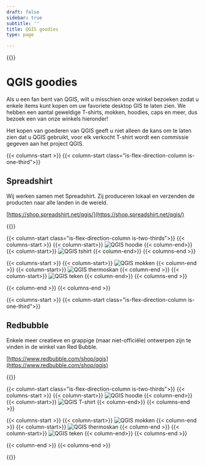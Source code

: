 ```yaml
---
draft: false
sidebar: true
subtitle: ''
title: QGIS goodies
type: page

---
```

{{<content-start >}}

QGIS goodies
=
Als u een fan bent van QGIS, wilt u misschien onze winkel bezoeken zodat u enkele items kunt kopen om uw favoriete desktop GIS te laten zien. We hebben een aantal geweldige T-shirts, mokken, hoodies, caps en meer, dus bezoek een van onze winkels hieronder!

Het kopen van goederen van QGIS geeft u niet alleen de kans om te laten zien dat u QGIS gebruikt, voor elk verkocht  T-shirt wordt een commissie gegeven aan het project QGIS.

{{< columns-start >}} {{< column-start class="is-flex-direction-column is-one-third">}}
## Spreadshirt
Wij werken samen met Spreadshirt. Zij produceren lokaal en verzenden de producten naar alle landen in de wereld.

[https://shop.spreadshirt.net/qgis/](https://shop.spreadshirt.net/qgis/)

{{<column-end >}}

{{< column-start class="is-flex-direction-column is-two-thirds">}} {{< columns-start >}} {{< column-start>}} ![QGIS hoodie](img/hoodie.jpg) {{< column-end>}} {{< column-start>}} ![QGIS tshirt](img/qgis-heart-logo.jpg) {{< column-end>}} {{< columns-end >}}

{{< columns-start >}} {{< column-start>}} ![QGIS mokken](img/qgis-q-logo.jpg) {{< column-end >}} {{< column-start>}} ![QGIS thermoskan](img/thermos.jpg) {{< column-end >}} {{< column-start>}} ![QGIS teken](img/qgis-q.jpg) {{< column-end>}} {{< columns-end >}}

{{< column-end >}} {{< columns-end >}}

{{< columns-start >}} {{< column-start class="is-flex-direction-column is-one-third">}}
## Redbubble
Enkele meer creatieve en grappige (maar niet-officiële) ontwerpen zijn te vinden in de winkel van Red Bubble.

[https://www.redbubble.com/shop/qgis](https://www.redbubble.com/shop/qgis)

{{<column-end >}}

{{< column-start class="is-flex-direction-column is-two-thirds">}} {{< columns-start >}} {{< column-start>}} ![QGIS hoodie](img/redbubble1.jpg) {{< column-end>}} {{< column-start>}} ![QGIS T-shirt](img/redbubble2.jpg) {{< column-end>}} {{< columns-end >}}

{{< columns-start >}} {{< column-start>}} ![QGIS mokken](img/redbubble3.jpg) {{< column-end >}} {{< column-start>}} ![QGIS thermoskan](img/redbubble4.jpg) {{< column-end >}} {{< column-start>}} ![QGIS teken](img/redbubble5.jpg) {{< column-end>}} {{< columns-end >}}

{{< column-end >}} {{< columns-end >}}

{{<content-end >}}
